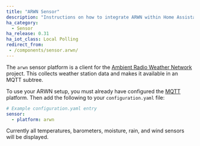 ```yaml
---
title: "ARWN Sensor"
description: "Instructions on how to integrate ARWN within Home Assistant."
ha_category:
  - Sensor
ha_release: 0.31
ha_iot_class: Local Polling
redirect_from:
 - /components/sensor.arwn/
---
```


The `arwn` sensor platform is a client for the [Ambient Radio Weather Network](http://github.com/sdague/arwn) project. This collects weather station data and makes it available in an MQTT subtree.

To use your ARWN setup, you must already have configured the [MQTT](/components/mqtt/) platform. Then add the following to your `configuration.yaml` file:

```yaml
# Example configuration.yaml entry
sensor:
  - platform: arwn
```

Currently all temperatures, barometers, moisture, rain, and wind sensors will be displayed.
